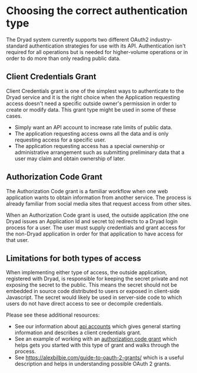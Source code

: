 # Choosing the correct authentication type

The Dryad system currently supports two different OAuth2 industry-standard authentication
strategies for use with its API. Authentication isn't required for all operations but
is needed for higher-volume operations or in order to do more than only reading public
data.

## Client Credentials Grant

Client Credentials grant is one of the simplest ways to authenticate to the Dryad service
and it is the right choice when the Application requesting access doesn't need a specific
outside owner's permission in order to create or modify data. This grant type might be used in some of
these cases.

- Simply want an API account to increase rate limits of public data.
- The application requesting access owns all the data and is only requesting access
  for a specific user.
- The application requesting access has a special ownership or administrative 
  arrangement such as submitting preliminary data that a user may claim and
  obtain ownership of later.

## Authorization Code Grant

The Authorization Code grant is a familiar workflow when one web application wants to
obtain information from another service.  The process is already familiar from social media
sites that request access from other sites.

When an Authorization Code grant is used, the outside application (the one Dryad issues an Application Id
and secret to) redirects to a Dryad login process for a user. The user must supply credentials
and grant access for the non-Dryad application in order for that application to have access for
that user.

## Limitations for both types of access

When implementing either type of access, the outside application, registered with Dryad, is responsible
for keeping the secret private and not exposing the secret to the public. This means the
secret should not be embedded in source code distributed to users or exposed in client-side
Javascript. The secret would likely be used in server-side code to which users do not have
direct access to see or decompile credentials.

Please see these additional resources:

- See our information about [api accounts](api_accounts.md) which gives general starting
  information and describes a client credentials grant.
- See an example of working with an [authorization code grant](authorization_code_grant.md)
  which helps gets you started with this type of grant and walks through the process.
- See https://alexbilbie.com/guide-to-oauth-2-grants/ which is a useful description and
  helps in understanding possible OAuth 2 grants.
